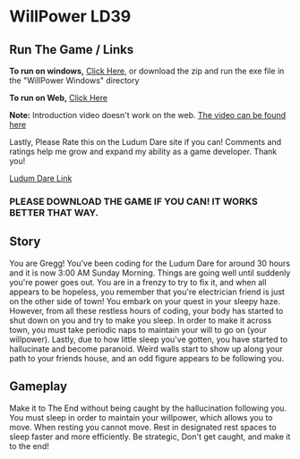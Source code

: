 # WillPower LD39

## Run The Game / Links

<b>To run on windows,</b> [Click Here](https://www.dropbox.com/s/zdjvhx9izlzgr41/WillPower%20Windows.7z?dl=1), or download the zip and run the exe file in the "WillPower Windows" directory

<b>To run on Web,</b> [Click Here](https://juicyslew.github.io/WillPower/)

<b>Note:</b> Introduction video doesn't work on the web.  [The video can be found here](https://youtu.be/oFC3vnZcuZc)

Lastly, Please Rate this on the Ludum Dare site if you can!  Comments and ratings help me grow and expand my ability as a game developer.
Thank you!

[Ludum Dare Link](https://ldjam.com/events/ludum-dare/39/will-power-1)


### PLEASE DOWNLOAD THE GAME IF YOU CAN! IT WORKS BETTER THAT WAY.


## Story
You are Gregg!  You've been coding for the Ludum Dare for around 30 hours and it is now 3:00 AM Sunday Morning.  Things are going well until suddenly you're power goes out.  You are in a frenzy to try to fix it, and when all appears to be hopeless, you remember that you're electrician friend is just on the other side of town!  You embark on your quest in your sleepy haze.  However, from all these restless hours of coding, your body has started to shut down on you and try to make you sleep.  In order to make it across town, you must take periodic naps to maintain your will to go on (your willpower).  Lastly, due to how little sleep you've gotten, you have started to hallucinate and become paranoid.  Weird walls start to show up along your path to your friends house, and an odd figure appears to be following you.

## Gameplay
Make it to The End without being caught by the hallucination following you.  
You must sleep in order to maintain your willpower, which allows you to move.
When resting you cannot move.
Rest in designated rest spaces to sleep faster and more efficiently.
Be strategic, Don't get caught, and make it to the end!

